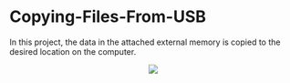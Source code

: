 # Copying-Files-From-USB
In this project, the data in the attached external memory is copied to the desired location on the computer.

<p align="center">
  <img src = "https://github.com/hasancyhn/Copying-Files-From-USB/assets/65310402/bea95b19-cc7f-4cf5-9a64-a6ed7f2d5a73">
</p>
